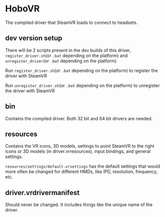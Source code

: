 # HoboVR
The compiled driver that SteamVR loads to connect to headsets.

## dev version setup
There will be 2 scripts present in the dev builds of this driver,
`register_driver.sh`(or `.bat` depending on the platform) and `unregister_driver`(or `.bat` depending on the platform)

Run `register_driver.sh`(or `.bat` depending on the platform) to register the driver with SteamVR

Run `unregister_driver.sh`(or `.bat` depending on the platform) to unregister the driver with SteamVR

## bin
Contains the compiled driver. Both 32 bit and 64 bit drivers are needed.

## resources
Contains the VR icons, 3D models, settings to point SteamVR to the right icons or 3D models (in driver.vrresources), input bindings, and general settings.

`resources/settings/default.vrsettings` has the default settings that would more often be changed for different HMDs, like IPD, resolution, frequency, etc.

## driver.vrdrivermanifest
Should never be changed. It includes things like the unique name of the driver.
